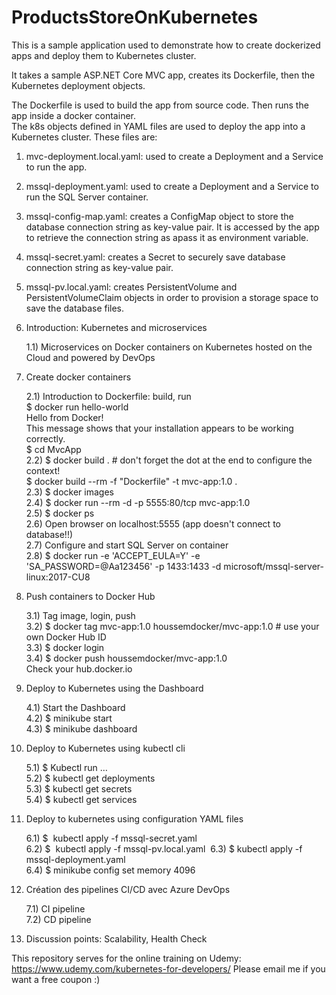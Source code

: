 # ProductsStoreOnKubernetes

This is a sample application used to demonstrate how to create dockerized apps and deploy them to Kubernetes cluster.  

It takes a sample ASP.NET Core MVC app, creates its Dockerfile, then the Kubernetes deployment objects.  

The Dockerfile is used to build the app from source code. Then runs the app inside a docker container.  
The k8s objects defined in YAML files are used to deploy the app into a Kubernetes cluster. These files are:  
1) mvc-deployment.local.yaml: used to create a Deployment and a Service to run the app.  
2) mssql-deployment.yaml: used to create a Deployment and a Service to run the SQL Server container.  
3) mssql-config-map.yaml: creates a ConfigMap object to store the database connection string as key-value pair. It is accessed by the app to retrieve the connection string as apass it as environment variable.  
4) mssql-secret.yaml: creates a Secret to securely save database connection string as key-value pair.  
5) mssql-pv.local.yaml: creates PersistentVolume and PersistentVolumeClaim objects in order to provision a storage space to save the database files.  

1) Introduction: Kubernetes and microservices

    1.1) Microservices on Docker containers on Kubernetes hosted on the Cloud and powered by DevOps
	
2) Create docker containers  
	
    2.1) Introduction to Dockerfile: build, run  
         $ docker run hello-world  
           Hello from Docker!  
           This message shows that your installation appears to be working correctly.  
         $ cd MvcApp  
	2.2) $ docker build .     # don't forget the dot at the end to configure the context!  
         $ docker build --rm -f "Dockerfile" -t mvc-app:1.0 .   
	2.3) $ docker images  
	2.4) $ docker run --rm -d -p 5555:80/tcp mvc-app:1.0   
	2.5) $ docker ps  
	2.6) Open browser on localhost:5555 (app doesn't connect to database!!)  
	2.7) Configure and start SQL Server on container  
	2.8) $ docker run -e 'ACCEPT_EULA=Y' -e 'SA_PASSWORD=@Aa123456' -p 1433:1433 -d microsoft/mssql-server-linux:2017-CU8  
	
3) Push containers to Docker Hub  
	
    3.1) Tag image, login, push  
	3.2) $ docker tag mvc-app:1.0 houssemdocker/mvc-app:1.0  # use your own Docker Hub ID  
	3.3) $ docker login  
	3.4) $ docker push houssemdocker/mvc-app:1.0  
         Check your hub.docker.io
	
4) Deploy to Kubernetes using the Dashboard  
	
    4.1) Start the Dashboard  
	4.2) $ minikube start  
	4.3) $ minikube dashboard  
	
5) Deploy to Kubernetes using kubectl cli  
	
    5.1) $ Kubectl run …  
	5.2) $ kubectl get deployments  
	5.3) $ kubectl get secrets  
	5.4) $ kubectl get services  
	
6) Deploy to kubernetes using configuration YAML files  

	6.1) $  kubectl apply -f mssql-secret.yaml   
	6.2) $  kubectl apply -f mssql-pv.local.yaml  
	6.3) $ kubectl apply -f mssql-deployment.yaml  
	6.4) $ minikube config set memory 4096  
	
7) Création des pipelines CI/CD avec Azure DevOps   

	7.1) CI pipeline  
	7.2) CD pipeline  
	
8) Discussion points: Scalability, Health Check  


This repository serves for the online training on Udemy:   https://www.udemy.com/kubernetes-for-developers/
Please email me if you want a free coupon :)  
